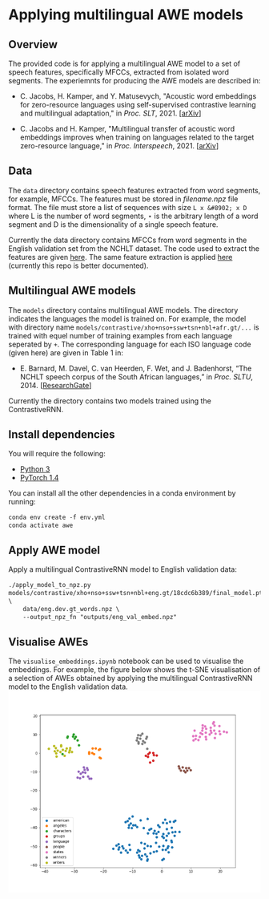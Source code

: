 # Applying multilingual AWE models

## Overview
The provided code is for applying a multilingual AWE model to a set of speech features, specifically MFCCs, extracted from isolated word segments. The experiemnts for producing the AWE models are described in:
- C. Jacobs, H. Kamper, and Y. Matusevych, "Acoustic word embeddings for zero-resource languages using self-supervised contrastive learning and multilingual adaptation," in *Proc. SLT*, 2021. [[arXiv](https://arxiv.org/abs/2103.10731)]

- C. Jacobs and H. Kamper, "Multilingual transfer of acoustic word embeddings improves when training on languages related to the target zero-resource language," in *Proc. Interspeech*, 2021. [[arXiv](https://arxiv.org/abs/2106.12834)]

## Data
The ```data``` directory contains speech features extracted from word segments, for example, MFCCs. The features must be stored in <em>filename.npz</em> file format. The file must store a list of sequences with size ```L x &#8902; x D``` where L is the number of word segments, &#8902; is the arbitrary length of a word segment and D is the dimensionality of a single speech feature.

Currently the data directory contains MFCCs from word segments in the English validation set from the NCHLT dataset. The code used to extract the features are given [here](https://github.com/christiaanjacobs/nchlt_awe/tree/master/features). The same feature extraction is applied [here](https://github.com/christiaanjacobs/globalphone_awe_pytorch) (currently this repo is better documented).

## Multilingual AWE models
The ```models``` directory contains multilingual AWE models. The directory indicates the languages the model is trained on. For example, the model with directory name ```models/contrastive/xho+nso+ssw+tsn+nbl+afr.gt/...``` is trained with equel number of training examples from each language seperated by ```+```. The corresponding language for each ISO language code (given here) are given in Table 1 in:
- E. Barnard, M. Davel, C. van Heerden, F. Wet, and J. Badenhorst, “The NCHLT speech corpus of the South African languages,” in *Proc. SLTU*, 2014. [[ResearchGate](https://www.researchgate.net/publication/301858320_The_nchlt_speech_corpus_of_the_south_african_languages)]


Currently the directory contains two models trained using the ContrastiveRNN. 

## Install dependencies

You will require the following:

- [Python 3](https://www.python.org/downloads/)
- [PyTorch 1.4](https://pytorch.org/)

You can install all the other dependencies in a conda environment by running:

    conda env create -f env.yml
    conda activate awe

## Apply AWE model

Apply a multilingual ContrastiveRNN model to English validation data:

    ./apply_model_to_npz.py models/contrastive/xho+nso+ssw+tsn+nbl+eng.gt/18cdc6b389/final_model.pt \
        data/eng.dev.gt_words.npz \
        --output_npz_fn "outputs/eng_val_embed.npz"
   
   
## Visualise AWEs

The ```visualise_embeddings.ipynb``` notebook can be used to visualise the embeddings. 
For example, the figure below shows the t-SNE visualisation of a selection of AWEs obtained by applying the multilingual ContrastiveRNN model to the English validation data.
![tsne plot](https://github.com/christiaanjacobs/apply_awe/blob/master/outputs/tsne.png?raw=true)

